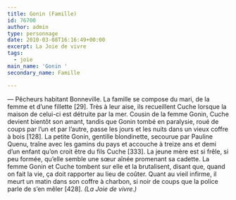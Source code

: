 ```yaml
---
title: Gonin (Famille)
id: 76700
author: admin
type: personnage
date: 2010-03-08T16:16:49+00:00
excerpt: La Joie de vivre
tags:
  - joie
main_name: 'Gonin '
secondary_name: Famille

---
```

— Pêcheurs habitant Bonneville. La famille se compose du mari, de la femme et d&rsquo;une fillette [29]. Très à leur aise, ils recueillent Cuche lorsque la maison de celui-ci est détruite par la mer. Cousin de la femme Gonin, Cuche devient bientôt son amant, tandis que Gonin tombé en paralysie, roué de coups par l&rsquo;un et par l&rsquo;autre, passe les jours et les nuits dans un vieux coffre à bois [128]. La petite Gonin, gentille blondinette, secourue par Pauline Quenu, traîne avec les gamins du pays et accouche à treize ans et demi d&rsquo;un enfant qu&rsquo;on croit être du fils Cuche [333]. La jeune mère est si frêle, si peu formée, qu&rsquo;elle semble une sœur aînée promenant sa cadette. La femme Gonin et Cuche tombent sur elle et la brutalisent, disant que, quand on fait la vie, ça doit rapporter au lieu de coûter. Quant au vieil infirme, il meurt un matin dans son coffre à charbon, si noir de coups que la police parle de s&rsquo;en mêler [428]. _(La Joie de vivre.)_